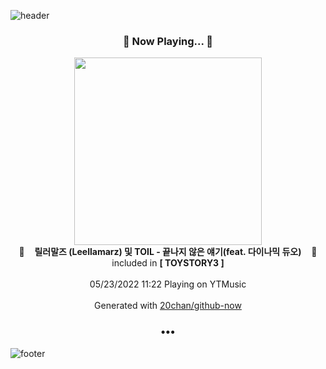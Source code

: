 ![header](https://capsule-render.vercel.app/api?type=wave&height=170&section=header&text=Hi.%20I'm%20SHIFT&fontColor=090707&fontAlignX=45&fontAlignY=65&fontSize=100)

<h3 align="center">🎵 Now Playing... 🎵</h3>
<p align="center">
  <a href="https://music.youtube.com/watch?v=TNA7KDebBtc">
    <img width="300" src="https://lh3.googleusercontent.com/YPKnwvojaZyFM25Axo6q_xk0m1IqrXLJpVYP1_310BV7V_WO3K0JgZ87HYWsCechXbgbLVTFJcL7FVA">
  </a>
  <br>
  🎵&nbsp&nbsp&nbsp <b>릴러말즈 (Leellamarz) 및 TOIL - 끝나지 않은 얘기(feat. 다이나믹 듀오)</b> &nbsp&nbsp&nbsp🎵
  <br>
  included in <b>[ TOYSTORY3 ]</b>
  
  <br />
  <br />
  05/23/2022 11:22 Playing on YTMusic
  <br />
  <br />
  Generated with <a href="https://github.com/20chan/github-now">20chan/github-now</a>
</p>

<h3 align="center">•••</h3>

![footer](https://capsule-render.vercel.app/api?type=wave&height=150&section=footer)
